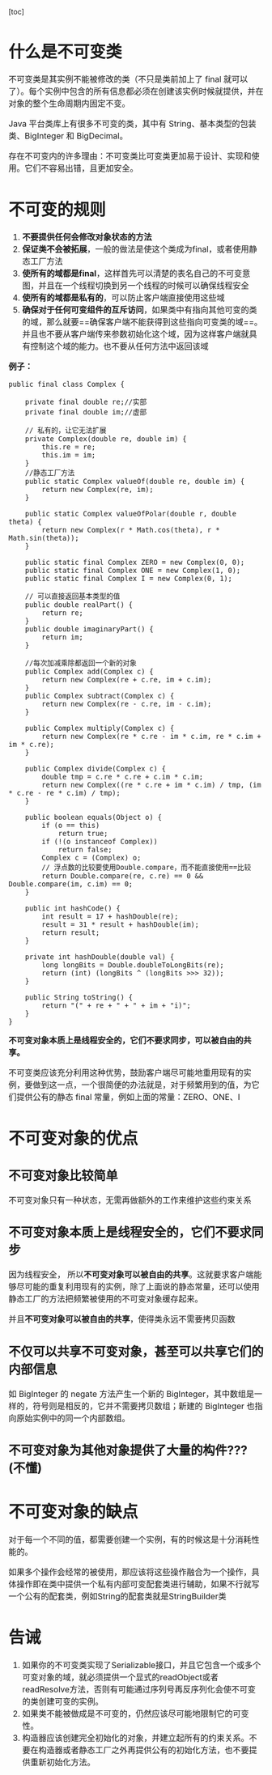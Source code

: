 [toc]

<font size = "3">

# 什么是不可变类
不可变类是其实例不能被修改的类（不只是类前加上了 final 就可以了）。每个实例中包含的所有信息都必须在创建该实例时候就提供，并在对象的整个生命周期内固定不变。

Java 平台类库上有很多不可变的类，其中有 String、基本类型的包装类、BigInteger 和 BigDecimal。

存在不可变内的许多理由：不可变类比可变类更加易于设计、实现和使用。它们不容易出错，且更加安全。

# 不可变的规则
1. **不要提供任何会修改对象状态的方法**
2. **保证类不会被拓展**，一般的做法是使这个类成为final，或者使用静态工厂方法
3. **使所有的域都是final**，这样首先可以清楚的表名自己的不可变意图，并且在一个线程切换到另一个线程的时候可以确保线程安全
4. **使所有的域都是私有的**，可以防止客户端直接使用这些域
5. **确保对于任何可变组件的互斥访问**，如果类中有指向其他可变的类的域，那么就要==确保客户端不能获得到这些指向可变类的域==。并且也不要从客户端传来参数初始化这个域，因为这样客户端就具有控制这个域的能力。也不要从任何方法中返回该域

**例子：**
```
public final class Complex {

    private final double re;//实部
    private final double im;//虚部

    // 私有的，让它无法扩展
    private Complex(double re, double im) {
        this.re = re;
        this.im = im;
    }
    //静态工厂方法
    public static Complex valueOf(double re, double im) {
        return new Complex(re, im);
    }

    public static Complex valueOfPolar(double r, double theta) {
        return new Complex(r * Math.cos(theta), r * Math.sin(theta));
    }

    public static final Complex ZERO = new Complex(0, 0);
    public static final Complex ONE = new Complex(1, 0);
    public static final Complex I = new Complex(0, 1);

    // 可以直接返回基本类型的值
    public double realPart() {
        return re;
    }
    public double imaginaryPart() {
        return im;
    }

    //每次加减乘除都返回一个新的对象
    public Complex add(Complex c) {
        return new Complex(re + c.re, im + c.im);
    }
    public Complex subtract(Complex c) {
        return new Complex(re - c.re, im - c.im);
    }

    public Complex multiply(Complex c) {
        return new Complex(re * c.re - im * c.im, re * c.im + im * c.re);
    }

    public Complex divide(Complex c) {
        double tmp = c.re * c.re + c.im * c.im;
        return new Complex((re * c.re + im * c.im) / tmp, (im * c.re - re * c.im) / tmp);
    }

    public boolean equals(Object o) {
        if (o == this)
            return true;
        if (!(o instanceof Complex))
            return false;
        Complex c = (Complex) o;
        // 浮点数的比较要使用Double.compare，而不能直接使用==比较
        return Double.compare(re, c.re) == 0 && Double.compare(im, c.im) == 0;
    }

    public int hashCode() {
        int result = 17 + hashDouble(re);
        result = 31 * result + hashDouble(im);
        return result;
    }

    private int hashDouble(double val) {
        long longBits = Double.doubleToLongBits(re);
        return (int) (longBits ^ (longBits >>> 32));
    }

    public String toString() {
        return "(" + re + " + " + im + "i)";
    }
}
```
**不可变对象本质上是线程安全的，它们不要求同步，可以被自由的共享。** 

不可变类应该充分利用这种优势，鼓励客户端尽可能地重用现有的实例，要做到这一点，一个很简便的办法就是，对于频繁用到的值，为它们提供公有的静态 final 常量，例如上面的常量：ZERO、ONE、I

# 不可变对象的优点
## 不可变对象比较简单
不可变对象只有一种状态，无需再做额外的工作来维护这些约束关系
## 不可变对象本质上是线程安全的，它们不要求同步
因为线程安全， 所以**不可变对象可以被自由的共享**。这就要求客户端能够尽可能的重复利用现有的实例，除了上面说的静态常量，还可以使用静态工厂的方法把频繁被使用的不可变对象缓存起来。

并且**不可变对象可以被自由的共享**，使得类永远不需要拷贝函数
## 不仅可以共享不可变对象，甚至可以共享它们的内部信息
如 BigInteger 的 negate 方法产生一个新的 BigInteger，其中数组是一样的，符号则是相反的，它并不需要拷贝数组；新建的 BigInteger 也指向原始实例中的同一个内部数组。
## 不可变对象为其他对象提供了大量的构件???(不懂)

# 不可变对象的缺点
对于每一个不同的值，都需要创建一个实例，有的时候这是十分消耗性能的。

如果多个操作会经常的被使用，那应该将这些操作融合为一个操作，具体操作即在类中提供一个私有内部可变配套类进行辅助，如果不行就写一个公有的配套类，例如String的配套类就是StringBuilder类

# 告诫
1. 如果你的不可变类实现了Serializable接口，并且它包含一个或多个可变对象的域，就必须提供一个显式的readObject或者readResolve方法，否则有可能通过序列号再反序列化会使不可变的类创建可变的实例。
2. 如果类不能被做成是不可变的，仍然应该尽可能地限制它的可变性。
3. 构造器应该创建完全初始化的对象，并建立起所有的约束关系。不要在构造器或者静态工厂之外再提供公有的初始化方法，也不要提供重新初始化方法。
</font>